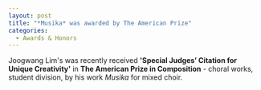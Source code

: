 ```yaml
---
layout: post
title: "*Musika* was awarded by The American Prize"
categories:
  - Awards & Honors
---
```

Joogwang Lim's was recently received **'Special Judges’ Citation for Unique Creativity'** in **The American Prize in Composition** - choral works, student division, 
by his work *Musika* for mixed choir.
